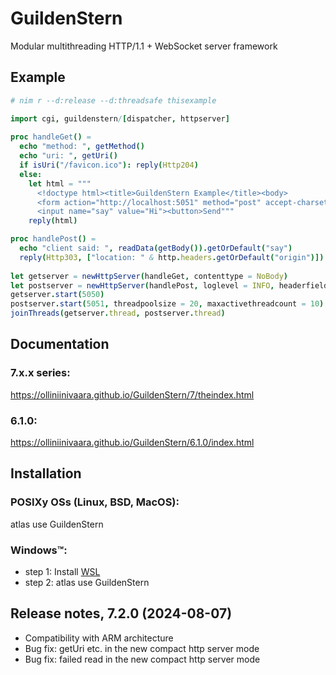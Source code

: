 # GuildenStern

Modular multithreading HTTP/1.1 + WebSocket server framework

## Example

```nim
# nim r --d:release --d:threadsafe thisexample

import cgi, guildenstern/[dispatcher, httpserver]
     
proc handleGet() =
  echo "method: ", getMethod()
  echo "uri: ", getUri()
  if isUri("/favicon.ico"): reply(Http204)
  else:
    let html = """
      <!doctype html><title>GuildenStern Example</title><body>
      <form action="http://localhost:5051" method="post" accept-charset="utf-8">
      <input name="say" value="Hi"><button>Send"""
    reply(html)

proc handlePost() =
  echo "client said: ", readData(getBody()).getOrDefault("say")
  reply(Http303, ["location: " & http.headers.getOrDefault("origin")])
  
let getserver = newHttpServer(handleGet, contenttype = NoBody)
let postserver = newHttpServer(handlePost, loglevel = INFO, headerfields = ["origin"])
getserver.start(5050)
postserver.start(5051, threadpoolsize = 20, maxactivethreadcount = 10)
joinThreads(getserver.thread, postserver.thread)
```

## Documentation

### 7.x.x series:
https://olliniinivaara.github.io/GuildenStern/7/theindex.html

### 6.1.0:
https://olliniinivaara.github.io/GuildenStern/6.1.0/index.html



## Installation

### POSIXy OSs (Linux, BSD, MacOS):
atlas use GuildenStern

### Windows™:

- step 1: Install [WSL](https://learn.microsoft.com/en-us/windows/wsl/install)
- step 2: atlas use GuildenStern


## Release notes, 7.2.0 (2024-08-07)

- Compatibility with ARM architecture
- Bug fix: getUri etc. in the new compact http server mode
- Bug fix: failed read in the new compact http server mode